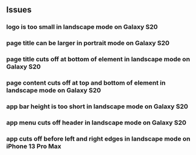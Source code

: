 ## Issues

### logo is too small in landscape mode on Galaxy S20
### page title can be larger in portrait mode on Galaxy S20
### page title cuts off at bottom of element in landscape mode on Galaxy S20
### page content cuts off at top and bottom of element in landscape mode on Galaxy S20
### app bar height is too short in landscape mode on Galaxy S20
### app menu cuts off header in landscape mode on Galaxy S20
### app cuts off before left and right edges in landscape mode on iPhone 13 Pro Max